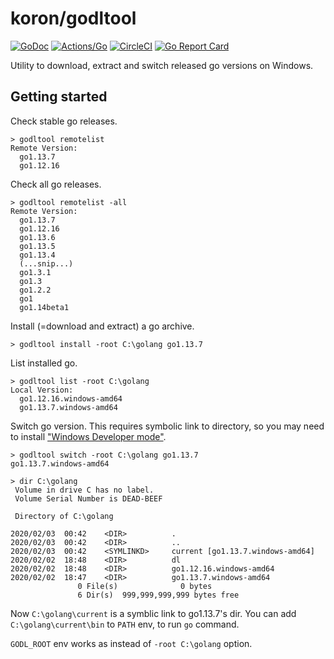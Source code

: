 # koron/godltool

[![GoDoc](https://godoc.org/github.com/koron/godltool?status.svg)](https://godoc.org/github.com/koron/godltool)
[![Actions/Go](https://github.com/koron/godltool/workflows/Go/badge.svg)](https://github.com/koron/godltool/actions?query=workflow%3AGo)
[![CircleCI](https://img.shields.io/circleci/project/github/koron/godltool/master.svg)](https://circleci.com/gh/koron/godltool/tree/master)
[![Go Report Card](https://goreportcard.com/badge/github.com/koron/godltool)](https://goreportcard.com/report/github.com/koron/godltool)

Utility to download, extract and switch released go versions on Windows.

## Getting started

Check stable go releases.

```
> godltool remotelist
Remote Version:
  go1.13.7
  go1.12.16
```

Check all go releases.

```
> godltool remotelist -all
Remote Version:
  go1.13.7
  go1.12.16
  go1.13.6
  go1.13.5
  go1.13.4
  (...snip...)
  go1.3.1
  go1.3
  go1.2.2
  go1
  go1.14beta1
```

Install (=download and extract) a go archive.

```
> godltool install -root C:\golang go1.13.7
```

List installed go.

```
> godltool list -root C:\golang
Local Version:
  go1.12.16.windows-amd64
  go1.13.7.windows-amd64
```

Switch go version.  This requires symbolic link to directory, so you may need
to install ["Windows Developer mode"][devmode].

```
> godltool switch -root C:\golang go1.13.7
go1.13.7.windows-amd64

> dir C:\golang
 Volume in drive C has no label.
 Volume Serial Number is DEAD-BEEF

 Directory of C:\golang

2020/02/03  00:42    <DIR>          .
2020/02/03  00:42    <DIR>          ..
2020/02/03  00:42    <SYMLINKD>     current [go1.13.7.windows-amd64]
2020/02/02  18:48    <DIR>          dl
2020/02/02  18:48    <DIR>          go1.12.16.windows-amd64
2020/02/02  18:47    <DIR>          go1.13.7.windows-amd64
               0 File(s)              0 bytes
               6 Dir(s)  999,999,999,999 bytes free
```

Now `C:\golang\current` is a symblic link to go1.13.7's dir.
You can add `C:\golang\current\bin` to `PATH` env, to run `go` command.

`GODL_ROOT` env works as instead of `-root C:\golang` option.

[devmode]:https://docs.microsoft.com/en-us/windows/uwp/get-started/enable-your-device-for-development
